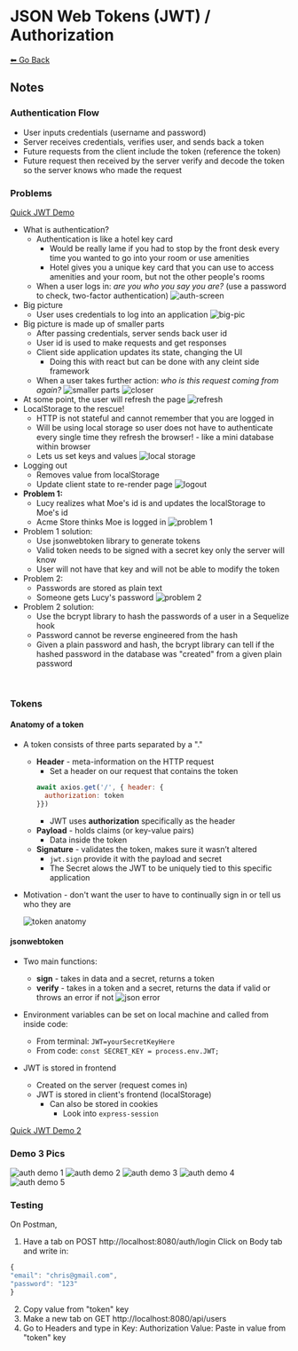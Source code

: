 # JSON Web Tokens (JWT) / Authorization
[⬅ Go Back](/week6.md)

## Notes
### Authentication Flow
- User inputs credentials (username and password)
- Server receives credentials, verifies user, and sends back a token
- Future requests from the client include the token (reference the token)
- Future request then received by the server verify and decode the token so the server knows who made the request

### Problems
[Quick JWT Demo](./jwt-demo-1.js)
- What is authentication?
  - Authentication is like a hotel key card
    - Would be really lame if you had to stop by the front desk every time you wanted to go into your room or use amenities
    - Hotel gives you a unique key card that you can use to access amenities and your room, but not the other people's rooms
  - When a user logs in: *are you who you say you are?* (use a password to check, two-factor authentication)
  ![auth-screen](/images/auth-screen.png)
- Big picture
  - User uses credentials to log into an application
  ![big-pic](/images/big-picture.png)
- Big picture is made up of smaller parts
  - After passing credentials, server sends back user id
  - User id is used to make requests and get responses
  - Client side application updates its state, changing the UI
    - Doing this with react but can be done with any cleint side framework
  - When a user takes further action: *who is this request coming from again?*
  ![smaller parts](/images/smaller-parts.png)
  ![closer](/images/closer_again.png)
- At some point, the user will refresh the page
  ![refresh](/images/refresh.png)
- LocalStorage to the rescue!
  - HTTP is not stateful and cannot remember that you are logged in
  - Will be using local storage so user does not have to authenticate every single time they refresh the browser! - like a mini database within browser
  - Lets us set keys and values
  ![local storage](/images/localStorage.png)
- Logging out
  - Removes value from localStorage
  - Update client state to re-render page
  ![logout](/images/logout.png)
- **Problem 1:**
  - Lucy realizes what Moe's id is and updates the localStorage to Moe's id
  - Acme Store thinks Moe is logged in
  ![problem 1](/images/lucy-is-moe.png)
- Problem 1 solution:
  - Use jsonwebtoken library to generate tokens
  - Valid token needs to be signed with a secret key only the server will know
  - User will not have that key and will not be able to modify the token
- Problem 2:
  - Passwords are stored as plain text
  - Someone gets Lucy's password
  ![problem 2](/images/bigger_proglems.png)
- Problem 2 solution:
  - Use the bcrypt library to hash the passwords of a user in a Sequelize hook
  - Password cannot be reverse engineered from the hash
  - Given a plain password and hash, the bcrypt library can tell if the hashed password in the database was "created" from a given plain password

<br>

### Tokens
#### Anatomy of a token
- A token consists of three parts separated by a "."
  - **Header** - meta-information on the HTTP request
    - Set a header on our request that contains the token
    ```js
    await axios.get('/', { header: {
      authorization: token
    }})
    ```
    - JWT uses **authorization** specifically as the header
  - **Payload** - holds claims (or key-value pairs)
    - Data inside the token
  - **Signature** - validates the token, makes sure it wasn’t altered
    - `jwt.sign` provide it with the payload and secret
    - The Secret alows the JWT to be uniquely tied to this specific application
- Motivation - don't want the user to have to continually sign in or tell us who they are

  ![token anatomy](/images/token-anatomy.png)


#### jsonwebtoken
- Two main functions:
  - **sign** - takes in data and a secret, returns a token
  - **verify** - takes in a token and a secret, returns the data if valid or throws an error if not
  ![json error](/images/json-error.png)

- Environment variables can be set on local machine and called from inside code:
  - From terminal: `JWT=yourSecretKeyHere`
  - From code: `const SECRET_KEY = process.env.JWT;`

- JWT is stored in frontend
  - Created on the server (request comes in)
  - JWT is stored in client's frontend (localStorage)
    - Can also be stored in cookies
      - Look into `express-session`

[Quick JWT Demo 2](./jwt-demo-2.jsjwt-demo-2.js)

### Demo 3 Pics
![auth demo 1](/images/auth-demo-1.jpg)
![auth demo 2](/images/auth-demo-2.jpg)
![auth demo 3](/images/auth-demo-3.jpg)
![auth demo 4](/images/auth-demo-4.jpg)
![auth demo 5](/images/auth-demo-5.jpg)

### Testing
On Postman, 
1) Have a tab on POST http://localhost:8080/auth/login
Click on Body tab and write in: 
  ```js
  {
  "email": "chris@gmail.com",
  "password": "123"
  }
  ```

2) Copy value from "token" key
3) Make a new tab on GET http://localhost:8080/api/users
4) Go to Headers and type in
Key: Authorization
Value: Paste in value from "token" key